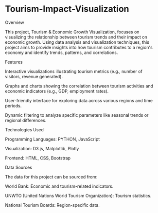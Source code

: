 # Tourism-Impact-Visualization
Overview

This project, Tourism & Economic Growth Visualization, focuses on visualizing the relationship between tourism trends and their impact on economic growth. Using data analysis and visualization techniques, this project aims to provide insights into how tourism contributes to a region's economy and identify trends, patterns, and correlations.

Features

Interactive visualizations illustrating tourism metrics (e.g., number of visitors, revenue generated).

Graphs and charts showing the correlation between tourism activities and economic indicators (e.g., GDP, employment rates).

User-friendly interface for exploring data across various regions and time periods.

Dynamic filtering to analyze specific parameters like seasonal trends or regional differences.

Technologies Used

Programming Languages: PYTHON, JavaScript

Visualization: D3.js, Matplotlib, Plotly

Frontend: HTML, CSS, Bootstrap

Data Sources

The data for this project can be sourced from:

World Bank: Economic and tourism-related indicators.

UNWTO (United Nations World Tourism Organization): Tourism statistics.

National Tourism Boards: Region-specific data.

